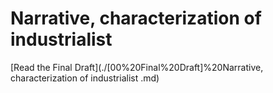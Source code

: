 # Narrative, characterization of industrialist 

[Read the Final Draft](./[00%20Final%20Draft]%20Narrative, characterization of industrialist .md)
